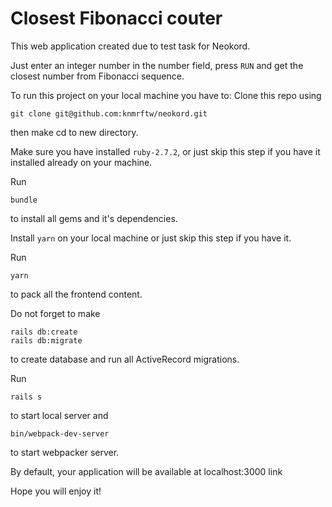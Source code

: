 # Closest Fibonacci couter

This web application created due to test task for Neokord.

Just enter an integer number in the number field, press `RUN` and get the closest number from Fibonacci sequence.

To run this project on your local machine you have to: Clone this repo using
```
git clone git@github.com:knmrftw/neokord.git
```
then make cd to new directory.

Make sure you have installed `ruby-2.7.2`, or just skip this step if you have it installed already on your machine.

Run
```
bundle
```
to install all gems and it's dependencies.

Install `yarn` on your local machine or just skip this step if you have it.

Run
```
yarn
```
to pack all the frontend content.

Do not forget to make
```
rails db:create
rails db:migrate
```
to create database and run all ActiveRecord migrations.

Run
```
rails s
```
to start local server and
```
bin/webpack-dev-server
```
to start webpacker server.

By default, your application will be available at localhost:3000 link

Hope you will enjoy it!
